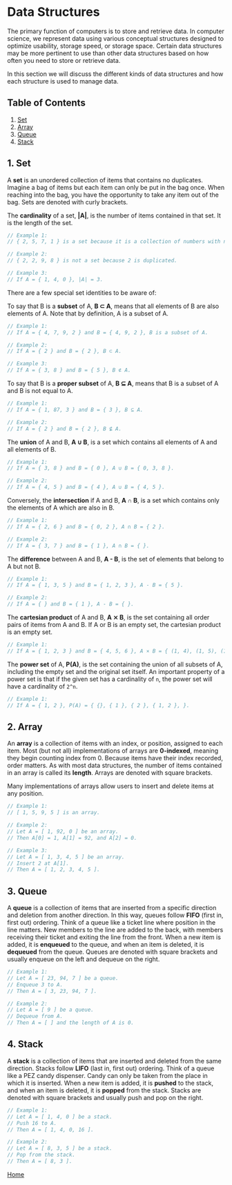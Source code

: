 # Data Structures

The primary function of computers is to store and retrieve data. In computer science, we represent data using various conceptual structures designed to optimize usability, storage speed, or storage space. Certain data structures may be more pertinent to use than other data structures based on how often you need to store or retrieve data.

In this section we will discuss the different kinds of data structures and how each structure is used to manage data.

## Table of Contents

1. [Set](#1-set)
2. [Array](#2-array)
3. [Queue](#3-queue)
4. [Stack](#4-stack)

## 1. Set

A **set** is an unordered collection of items that contains no duplicates. Imagine a bag of items but each item can only be put in the bag once. When reaching into the bag, you have the opportunity to take any item out of the bag. Sets are denoted with curly brackets.

The **cardinality** of a set, **|A|**, is the number of items contained in that set. It is the length of the set.

```ts
// Example 1:
// { 2, 5, 7, 1 } is a set because it is a collection of numbers with no duplicates.

// Example 2:
// { 2, 2, 9, 8 } is not a set because 2 is duplicated.

// Example 3:
// If A = { 1, 4, 0 }, |A| = 3.
```

There are a few special set identities to be aware of:

To say that B is a **subset** of A, **B ⊂ A**, means that all elements of B are also elements of A. Note that by definition, A is a subset of A.

```ts
// Example 1:
// If A = { 4, 7, 9, 2 } and B = { 4, 9, 2 }, B is a subset of A.

// Example 2:
// If A = { 2 } and B = { 2 }, B ⊂ A.

// Example 3:
// If A = { 3, 8 } and B = { 5 }, B ⊄ A.
```

To say that B is a **proper subset** of A, **B ⊆ A**, means that B is a subset of A and B is not equal to A.

```ts
// Example 1:
// If A = { 1, 87, 3 } and B = { 3 }, B ⊆ A.

// Example 2:
// If A = { 2 } and B = { 2 }, B ⊈ A.
```

The **union** of A and B, **A ∪ B**, is a set which contains all elements of A and all elements of B.

```ts
// Example 1:
// If A = { 3, 8 } and B = { 0 }, A ∪ B = { 0, 3, 8 }.

// Example 2:
// If A = { 4, 5 } and B = { 4 }, A ∪ B = { 4, 5 }.
```

Conversely, the **intersection** if A and B, **A ∩ B**, is a set which contains only the elements of A which are also in B.

```ts
// Example 1:
// If A = { 2, 6 } and B = { 0, 2 }, A ∩ B = { 2 }.

// Example 2:
// If A = { 3, 7 } and B = { 1 }, A ∩ B = { }.
```

The **difference** between A and B, **A - B**, is the set of elements that belong to A but not B.

```ts
// Example 1:
// If A = { 1, 3, 5 } and B = { 1, 2, 3 }, A - B = { 5 }.

// Example 2:
// If A = { } and B = { 1 }, A - B = { }.
```

The **cartesian product** of A and B, **A ⨯ B**, is the set containing all order pairs of items from A and B. If A or B is an empty set, the cartesian product is an empty set.

```ts
// Example 1:
// If A = { 1, 2, 3 } and B = { 4, 5, 6 }, A ⨯ B = { (1, 4), (1, 5), (1, 6), (2, 4), (2, 5), (2, 6), (3, 4), (3, 5), (3, 6) }.
```

The **power set** of A, **P(A)**, is the set containing the union of all subsets of A, including the empty set and the original set itself. An important property of a power set is that if the given set has a cardinality of `n`, the power set will have a cardinality of `2^n`.

```ts
// Example 1:
// If A = { 1, 2 }, P(A) = { {}, { 1 }, { 2 }, { 1, 2 }, }.
```

## 2. Array

An **array** is a collection of items with an index, or position, assigned to each item. Most (but not all) implementations of arrays are **0-indexed**, meaning they begin counting index from 0. Because items have their index recorded, order matters. As with most data structures, the number of items contained in an array is called its **length**. Arrays are denoted with square brackets.

Many implementations of arrays allow users to insert and delete items at any position.

```ts
// Example 1:
// [ 1, 5, 9, 5 ] is an array.

// Example 2:
// Let A = [ 1, 92, 0 ] be an array.
// Then A[0] = 1, A[1] = 92, and A[2] = 0.

// Example 3:
// Let A = [ 1, 3, 4, 5 ] be an array.
// Insert 2 at A[1].
// Then A = [ 1, 2, 3, 4, 5 ].
```

## 3. Queue

A **queue** is a collection of items that are inserted from a specific direction and deletion from another direction. In this way, queues follow **FIFO** (first in, first out) ordering. Think of a queue like a ticket line where position in the line matters. New members to the line are added to the back, with members receiving their ticket and exiting the line from the front. When a new item is added, it is **enqueued** to the queue, and when an item is deleted, it is **dequeued** from the queue. Queues are denoted with square brackets and usually enqueue on the left and dequeue on the right.

```ts
// Example 1:
// Let A = [ 23, 94, 7 ] be a queue.
// Enqueue 3 to A.
// Then A = [ 3, 23, 94, 7 ].

// Example 2:
// Let A = [ 9 ] be a queue.
// Dequeue from A.
// Then A = [ ] and the length of A is 0.
```

## 4. Stack

A **stack** is a collection of items that are inserted and deleted from the same direction. Stacks follow **LIFO** (last in, first out) ordering. Think of a queue like a PEZ candy dispenser. Candy can only be taken from the place in which it is inserted. When a new item is added, it is **pushed** to the stack, and when an item is deleted, it is **popped** from the stack. Stacks are denoted with square brackets and usually push and pop on the right.

```ts
// Example 1:
// Let A = [ 1, 4, 0 ] be a stack.
// Push 16 to A.
// Then A = [ 1, 4, 0, 16 ].

// Example 2:
// Let A = [ 8, 3, 5 ] be a stack.
// Pop from the stack.
// Then A = [ 8, 3 ].
```

[Home](../README.md)
